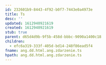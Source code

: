 ```yaml
---
id: 232601b9-8443-4f92-b0f7-7443e0a4973e
title: Ts
desc: ''
updated: 1612940921619
created: 1612940921619
stub: true
parent: d65d4d9b-9f5b-458d-bbbc-9090a1400c18
children:
  - efc6a319-333f-405d-bd14-248f86ead5f4
fname: ang.dd.html.ang.zdarzenie.ts
hpath: ang.dd.html.ang.zdarzenie.ts
---
```



